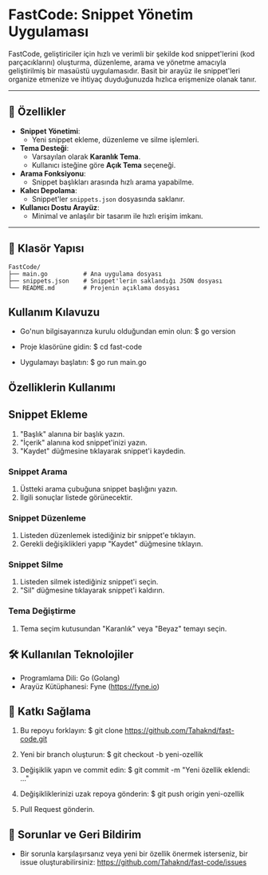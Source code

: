 # FastCode: Snippet Yönetim Uygulaması

FastCode, geliştiriciler için hızlı ve verimli bir şekilde kod snippet'lerini (kod parçacıklarını) oluşturma, düzenleme, arama ve yönetme amacıyla geliştirilmiş bir masaüstü uygulamasıdır. Basit bir arayüz ile snippet'leri organize etmenize ve ihtiyaç duyduğunuzda hızlıca erişmenize olanak tanır.

---

## 🚀 Özellikler

- **Snippet Yönetimi**:
    - Yeni snippet ekleme, düzenleme ve silme işlemleri.
- **Tema Desteği**:
    - Varsayılan olarak **Karanlık Tema**.
    - Kullanıcı isteğine göre **Açık Tema** seçeneği.
- **Arama Fonksiyonu**:
    - Snippet başlıkları arasında hızlı arama yapabilme.
- **Kalıcı Depolama**:
    - Snippet'ler `snippets.json` dosyasında saklanır.
- **Kullanıcı Dostu Arayüz**:
    - Minimal ve anlaşılır bir tasarım ile hızlı erişim imkanı.

---

## 📂 Klasör Yapısı

```plaintext
FastCode/
├── main.go          # Ana uygulama dosyası
├── snippets.json    # Snippet'lerin saklandığı JSON dosyası
└── README.md        # Projenin açıklama dosyası
```

##  Kullanım Kılavuzu

- Go'nun bilgisayarınıza kurulu olduğundan emin olun:
  $ go version

- Proje klasörüne gidin:
  $ cd fast-code

- Uygulamayı başlatın:
  $ go run main.go

##  Özelliklerin Kullanımı

## Snippet Ekleme

1. "Başlık" alanına bir başlık yazın.
2. "İçerik" alanına kod snippet'inizi yazın.
3. "Kaydet" düğmesine tıklayarak snippet'i kaydedin.

###  Snippet Arama

1. Üstteki arama çubuğuna snippet başlığını yazın.
2. İlgili sonuçlar listede görünecektir.

### Snippet Düzenleme

1. Listeden düzenlemek istediğiniz bir snippet'e tıklayın.
2. Gerekli değişiklikleri yapıp "Kaydet" düğmesine tıklayın.

### Snippet Silme

1. Listeden silmek istediğiniz snippet'i seçin.
2. "Sil" düğmesine tıklayarak snippet'i kaldırın.

### Tema Değiştirme 

1. Tema seçim kutusundan "Karanlık" veya "Beyaz" temayı seçin.


## 🛠️ Kullanılan Teknolojiler

- Programlama Dili: Go (Golang)
- Arayüz Kütüphanesi: Fyne (https://fyne.io)


## 🤝 Katkı Sağlama

1. Bu repoyu forklayın:
   $ git clone https://github.com/Tahaknd/fast-code.git

2. Yeni bir branch oluşturun:
   $ git checkout -b yeni-ozellik

3. Değişiklik yapın ve commit edin:
   $ git commit -m "Yeni özellik eklendi: ..."

4. Değişikliklerinizi uzak repoya gönderin:
   $ git push origin yeni-ozellik

5. Pull Request gönderin.


## 🐞 Sorunlar ve Geri Bildirim 

- Bir sorunla karşılaşırsanız veya yeni bir özellik önermek isterseniz, bir issue oluşturabilirsiniz:
  https://github.com/Tahaknd/fast-code/issues

